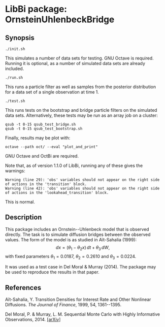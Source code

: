LibBi package: OrnsteinUhlenbeckBridge
======================================

Synopsis
--------

    ./init.sh

This simulates a number of data sets for testing. GNU Octave is
required. Running it is optional, as a number of simulated data sets are
already included.

    ./run.sh
    
This runs a particle filter as well as samples from the posterior
distribution for a data set of a single observation at time 1.

    ./test.sh

This runs tests on the bootstrap and bridge particle filters on the simulated
data sets. Alternatively, these tests may be run as an array job on a cluster:

    qsub -t 0-15 qsub_test_bridge.sh
    qsub -t 0-15 qsub_test_bootstrap.sh

Finally, results may be plot with:

    octave --path oct/ --eval "plot_and_print"

GNU Octave and OctBi are required.

Note that, as of version 1.1.0 of LibBi, running any of these gives the
warnings:

    Warning (line 29): 'obs' variables should not appear on the right side of actions in the 'transition' block.
    Warning (line 42): 'obs' variables should not appear on the right side of actions in the 'lookahead_transition' block.

This is normal.


Description
-----------

This package includes an Ornstein--Uhlenbeck model that is observed
directly. The task is to simulate diffusion bridges between the observed
values. The form of the model is as studied in Aït-Sahalia (1999):
$$dx=(\theta_{1}-\theta_{2}x)\, dt+\theta_{3}\, dW,$$ with fixed parameters
$\theta_{1}=0.0187$, $\theta_{2}=0.2610$ and $\theta_{3}=0.0224$.

It was used as a test case in Del Moral & Murray (2014). The package may be
used to reproduce the results in that paper.


References
----------

Aït-Sahalia, Y. Transition Densities for Interest Rate and Other Nonlinear
Diffusions. *The Journal of Finance*, 1999, 54, 1361--1395.

Del Moral, P. & Murray, L. M. Sequential Monte Carlo with Highly Informative
Observations, 2014. [\[arXiv\]](http://arxiv.org/abs/1405.4081)
